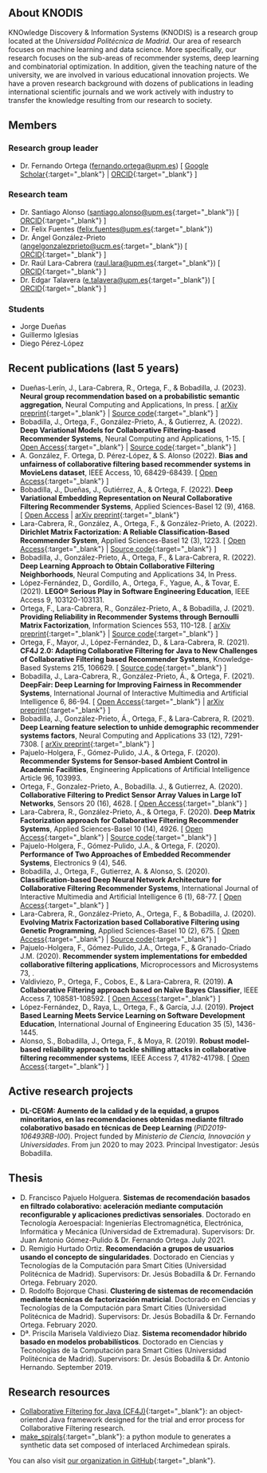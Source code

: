 ## About KNODIS

KNOwledge Discovery & Information Systems (KNODIS) is a research group located at the *Universidad Politécnica de Madrid*. Our area of research focuses on machine learning and data science. More specifically, our research focuses on the sub-areas of recommender systems, deep learning and combinatorial optimization. In addition, given the teaching nature of the university, we are involved in various educational innovation projects. We have a proven research background with dozens of publications in leading international scientific journals and we work actively with industry to transfer the knowledge resulting from our research to society.

## Members

### Research group leader
- Dr. Fernando Ortega 
([fernando.ortega@upm.es](mailto:fernando.ortega@upm.es)) \[ [Google 
Scholar](https://scholar.google.com/citations?user=EvbxT2sAAAAJ&hl=en){:target="_blank"} \| 
[ORCID](https://orcid.org/0000-0003-4765-1479){:target="_blank"} \]

### Research team

- Dr. Santiago Alonso ([santiago.alonso@upm.es](mailto:santiago.alonso@upm.es){:target="_blank"}) \[ [ORCID](https://orcid.org/0000-0002-0870-7145){:target="_blank"} \]
- Dr. Felix Fuentes ([felix.fuentes@upm.es](mailto:felix.fuentes@upm.es){:target="_blank"})
- Dr. Ángel González-Prieto ([angelgonzalezprieto@ucm.es](mailto:angelgonzalezprieto@ucm.es){:target="_blank"}) \[ [ORCID](https://orcid.org/0000-0003-2326-6752){:target="_blank"} \]
- Dr. Raúl Lara-Cabrera ([raul.lara@upm.es](mailto:raul.lara@upm.es){:target="_blank"}) \[ [ORCID](https://orcid.org/0000-0002-7959-1936){:target="_blank"} \]
- Dr. Edgar Talavera ([e.talavera@upm.es](mailto:e.talavera@upm.es){:target="_blank"}) \[ [ORCID](https://orcid.org/0000-0001-9480-922X){:target="_blank"} \]

### Students

- Jorge Dueñas
- Guillermo Iglesias
- Diego Pérez-López

## Recent publications (last 5 years)

- Dueñas-Lerín, J., Lara-Cabrera, R., Ortega, F., & Bobadilla, J. (2023). **Neural group recommendation based on a probabilistic semantic aggregation**, Neural Computing and Applications, In press. \[ [arXiv preprint](https://arxiv.org/abs/2303.07001){:target="_blank"} \| [Source code](https://github.com/KNODIS-Research-Group/neural-cf-for-groups){:target="_blank"} \]
- Bobadilla, J., Ortega, F., González-Prieto, A., & Gutierrez, A. (2022). **Deep Variational Models for Collaborative Filtering-based Recommender Systems**, Neural Computing and Applications, 1-15.  \[ [Open Access](https://link.springer.com/article/10.1007/s00521-022-08088-2){:target="_blank"} \| [Source code](https://github.com/KNODIS-Research-Group/deep-variational-models-for-collaborative-filtering){:target="_blank"} \]
- A. González, F. Ortega, D. Pérez-López, & S. Alonso (2022). **Bias and unfairness of collaborative filtering based recommender systems in MovieLens dataset**, IEEE Access, 10, 68429-68439. \[ [Open Access](https://ieeexplore.ieee.org/abstract/document/9808125){:target="_blank"} \]
- Bobadilla, J., Dueñas, J., Gutiérrez, A., & Ortega, F. (2022). **Deep Variational Embedding Representation on Neural Collaborative Filtering Recommender Systems**, Applied Sciences-Basel 12 (9), 4168. \[ [Open Access](https://www.mdpi.com/2076-3417/12/9/4168) \| [arXiv preprint](https://arxiv.org/abs/2107.12677){:target="_blank"}
- Lara-Cabrera, R., González, A., Ortega, F., & González-Prieto, A. (2022). **Dirichlet Matrix Factorization: A Reliable Classification-Based Recommender System**, Applied Sciences-Basel 12 (3), 1223. \[ [Open Access](https://www.mdpi.com/2076-3417/12/3/1223){:target="_blank"} \| [Source code](https://github.com/KNODIS-Research-Group/DirMF){:target="_blank"} \]
- Bobadilla, J., González-Prieto, Á., Ortega, F., & Lara-Cabrera, R. (2022). **Deep Learning Approach to Obtain Collaborative Filtering Neighborhoods**, Neural Computing and Applications 34, In Press.
- López-Fernández, D., Gordillo, A., Ortega, F., Yague, A., & Tovar, E. (2021). **LEGO® Serious Play in Software Engineering Education**, IEEE Access 9, 103120-103131.
- Ortega, F., Lara-Cabrera, R., González-Prieto, A., & Bobadilla, J. (2021). **Providing Reliability in Recommender Systems through Bernoulli Matrix Factorization**, Information Sciences 553, 110-128. \[ [arXiv preprint](https://arxiv.org/abs/2006.03481){:target="_blank"} \| [Source code](https://github.com/ferortega/bernoulli-matrix-factorization){:target="_blank"} \]
- Ortega, F., Mayor, J., López-Fernández, D., & Lara-Cabrera, R. (2021). **CF4J 2.0: Adapting Collaborative Filtering for Java to New Challenges of Collaborative Filtering based Recommender Systems**, Knowledge-Based Systems 215, 106629. \[ [Source code](https://github.com/ferortega/cf4j){:target="_blank"} \]
- Bobadilla, J., Lara-Cabrera, R., González-Prieto, Á., & Ortega, F. (2021). **DeepFair: Deep Learning for Improving Fairness in Recommender Systems**, International Journal of Interactive Multimedia and Artificial Intelligence 6, 86-94. \[ [Open Access](https://www.ijimai.org/journal/bibcite/reference/2862){:target="_blank"} \| [arXiv preprint](https://arxiv.org/abs/2006.05255){:target="_blank"} \]
- Bobadilla, J., González-Prieto, Á., Ortega, F., & Lara-Cabrera, R. (2021). **Deep Learning feature selection to unhide demographic recommender systems factors**, Neural Computing and Applications 33 (12), 7291-7308. \[ [arXiv preprint](https://arxiv.org/abs/2006.12379){:target="_blank"} \]
- Pajuelo-Holgera, F., Gómez-Pulido, J.A., & Ortega, F. (2020). **Recommender Systems for Sensor-based Ambient Control in Academic Facilities**, Engineering Applications of Artificial Intelligence Article 96, 103993.
- Ortega, F., Gonzalez-Prieto, A., Bobadilla. J., & Gutierrez, A. (2020). **Collaborative Filtering to Predict Sensor Array Values in Large IoT Networks**, Sensors 20 (16), 4628. \[ [Open Access](https://www.mdpi.com/1424-8220/20/16/4628){:target="_blank"} \]
- Lara-Cabrera, R., González-Prieto, A., & Ortega, F. (2020). **Deep Matrix Factorization approach for Collaborative Filtering Recommender Systems**, Applied Sciences-Basel 10 (14), 4926. \[ [Open Access](https://www.mdpi.com/2076-3417/10/14/4926/htm){:target="_blank"} \| [Source code](https://github.com/ferortega/deep-matrix-factorization){:target="_blank"} \]
- Pajuelo-Holgera, F., Gómez-Pulido, J.A., & Ortega, F. (2020). **Performance of Two Approaches of Embedded Recommender Systems**, Electronics 9 (4), 546.
- Bobadilla, J., Ortega, F., Gutierrez, A. & Alonso, S. (2020). **Classification-based Deep Neural Network Architecture for Collaborative Filtering Recommender Systems**, International Journal of Interactive Multimedia and Artificial Intelligence 6 (1), 68-77. \[ [Open Access](https://www.ijimai.org/journal/bibcite/reference/2755){:target="_blank"} \]
- Lara-Cabrera, R., González-Prieto, A., Ortega, F., & Bobadilla, J. (2020). **Evolving Matrix Factorization based Collaborative Filtering using Genetic Programming**, Applied Sciences-Basel 10 (2), 675. \[ [Open Access](https://www.mdpi.com/2076-3417/10/2/675){:target="_blank"} \| [Source code](https://github.com/ferortega/evolutionary-matrix-factorization){:target="_blank"} \]
- Pajuelo-Holgera, F., Gómez-Pulido, J.A., Ortega, F., & Granado-Criado J.M. (2020). **Recommender system implementations for embedded collaborative filtering applications**, Microprocessors and Microsystems 73, .
- Valdiviezo, P., Ortega, F., Cobos, E., & Lara-Cabrera, R. (2019). **A Collaborative Filtering approach based on Naïve Bayes Classifier**, IEEE Access 7, 108581-108592. \[ [Open Access](https://ieeexplore.ieee.org/document/8787761){:target="_blank"} \]
- López-Fernández, D., Raya, L., Ortega, F., & García, J.J. (2019). **Project Based Learning Meets Service Learning on Software Development Education**, International Journal of Engineering Education 35 (5), 1436-1445.
- Alonso, S., Bobadilla, J., Ortega, F., & Moya, R. (2019). **Robust model-based reliability approach to tackle shilling attacks in collaborative filtering recommender systems**, IEEE Access 7, 41782-41798. \[ [Open Access](https://ieeexplore.ieee.org/abstract/document/8668763){:target="_blank"} \]

## Active research projects

- **DL-CEGM: Aumento de la calidad y de la equidad, a grupos minoritarios, en las recomendaciones obtenidas mediante filtrado colaborativo basado en técnicas de Deep Learning** (*PID2019-106493RB-I00*). Project funded by *Ministerio de Ciencia, Innovación y Universidades*. From jun 2020 to may 2023. Principal Investigator: Jesús Bobadilla.

## Thesis

- D. Francisco Pajuelo Holguera. **Sistemas de recomendación basados en filtrado colaborativo: aceleración mediante computación reconfigurable y aplicaciones predictivas sensoriales**. Doctorado en Tecnología Aeroespacial: Ingenierías Electromagnética, Electrónica, Informática y Mecánica (Universidad de Extremadura). Supervisors: Dr. Juan Antonio Gómez-Pulido & Dr. Fernando Ortega. July 2021.
- D. Remigio Hurtado Ortiz. **Recomendación a grupos de usuarios usando el concepto de singularidades**. Doctorado en Ciencias y Tecnologías de la Computación para Smart Cities (Universidad Politécnica de Madrid). Supervisors: Dr. Jesús Bobadilla & Dr. Fernando Ortega. February 2020.
- D. Rodolfo Bojorque Chasi. **Clustering de sistemas de recomendación mediante técnicas de factorización matricial**. Doctorado en Ciencias y Tecnologías de la Computación para Smart Cities (Universidad Politécnica de Madrid). Supervisors: Dr. Jesús Bobadilla & Dr. Fernando Ortega. February 2020.
- Dª. Priscila Marisela Valdiviezo Diaz. **Sistema recomendador híbrido basado en modelos probabilísticos**. Doctorado en Ciencias y Tecnologías de la Computación para Smart Cities (Universidad Politécnica de Madrid). Supervisors: Dr. Jesús Bobadilla & Dr. Antonio Hernando. September 2019.

## Research resources

- [Collaborative Filtering for Java (CF4J)](http://cf4j.etsisi.upm.es/){:target="_blank"}: an object-oriented Java framework designed for the trial and error process for Collaborative Filtering research.
- [make_spirals](https://github.com/KNODIS-Research-Group/make_spirals){:target="_blank"}: a python module to generates a synthetic data set composed of interlaced Archimedean spirals.

You can also visit [our organization in GitHub](https://github.com/KNODIS-Research-Group){:target="_blank"}.
